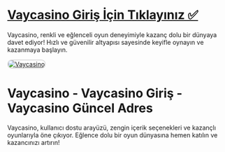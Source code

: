 # <a href="https://t2m.io/2284401">Vaycasino Giriş İçin Tıklayınız ✅</a>
Vaycasino, renkli ve eğlenceli oyun deneyimiyle kazanç dolu bir dünyaya davet ediyor! Hızlı ve güvenilir altyapısı sayesinde keyifle oynayın ve kazanmaya başlayın.

<a href="https://t2m.io/2284401" title="Vaycasino">
    <img src="https://i.ibb.co/gtF7ptH/photo-2025-01-13-14-27-16.jpg" alt="Vaycasino" style="max-width: 100%; border: 2px solid #ddd; border-radius: 10px;">
</a>

# Vaycasino - Vaycasino Giriş - Vaycasino Güncel Adres
Vaycasino, kullanıcı dostu arayüzü, zengin içerik seçenekleri ve kazançlı oyunlarıyla öne çıkıyor. Eğlence dolu bir oyun dünyasına hemen katılın ve kazancınızı artırın!
